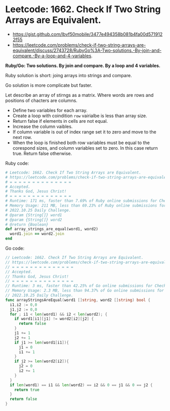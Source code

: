 # Leetcode: 1662. Check If Two String Arrays are Equivalent.

- https://gist.github.com/lbvf50mobile/3477e494358b081b4fa00d5719122f55
- https://leetcode.com/problems/check-if-two-string-arrays-are-equivalent/discuss/2743728/RubyGo%3A-Two-solutions.-By-join-and-compare.-By-a-loop-and-4-variables.

**Ruby/Go: Two solutions. By join and compare. By a loop and 4 variables.**

Ruby solution is short: joing arrays into strings and compare.

Go solution is more complicate but faster.


Let describe an array of stirngs as a matrix. Where words are rows and positions of chacters are columns.

- Define two variables for each array.
- Create a loop with coindition `row` vairialbe is less than array size.
- Return false if elements in cells are not equal.
- Increase the column vaibles.
- If column variable is out of index range set it to zero and move to the next row.
- When the loop is finished both row variables must be equal to the corespond sizes, and column variables set to zero. In this case return true. Return false otherwise.


Ruby code:
```Ruby
# Leetcode: 1662. Check If Two String Arrays are Equivalent.
# https://leetcode.com/problems/check-if-two-string-arrays-are-equivalent/
# = = = = = = = = = = = = = =
# Accepted.
# Thanks God, Jesus Christ!
# = = = = = = = = = = = = = =
# Runtime: 171 ms, faster than 7.69% of Ruby online submissions for Check If Two String Arrays are Equivalent.
# Memory Usage: 211 MB, less than 69.23% of Ruby online submissions for Check If Two String Arrays are Equivalent.
# 2022.10.25 Daily Challenge.
# @param {String[]} word1
# @param {String[]} word2
# @return {Boolean}
def array_strings_are_equal(word1, word2)
  word1.join == word2.join
end
```

Go code:
```Go
// Leetcode: 1662. Check If Two String Arrays are Equivalent.
// https://leetcode.com/problems/check-if-two-string-arrays-are-equivalent/
// = = = = = = = = = = = = = =
// Accepted.
// Thanks God, Jesus Christ!
// = = = = = = = = = = = = = =
// Runtime: 3 ms, faster than 42.25% of Go online submissions for Check If Two String Arrays are Equivalent.
// Memory Usage: 2.3 MB, less than 94.37% of Go online submissions for Check If Two String Arrays are Equivalent.
// 2022.10.25 Daily Challenge.
func arrayStringsAreEqual(word1 []string, word2 []string) bool {
  i1,i2 := 0,0
  j1,j2 := 0,0
  for ; i1 < len(word1) && i2 < len(word2); {
    if word1[i1][j1] != word2[i2][j2] {
      return false
    }
    j1 += 1
    j2 += 1
    if j1 >= len(word1[i1]){
      j1 = 0
      i1 += 1
    }
    if j2 >= len(word2[i2]){
      j2 = 0
      i2 += 1
    }
  }
  if len(word1) == i1 && len(word2) == i2 && 0 == j1 && 0 == j2 {
    return true
  }
  return false
}
```
